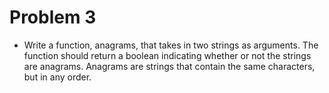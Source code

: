 # Problem 3

- Write a function, anagrams, that takes in two strings as arguments. The function should return a boolean indicating whether or not the strings are anagrams. Anagrams are strings that contain the same characters, but in any order.

